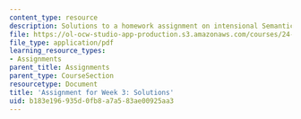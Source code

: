 ```yaml
---
content_type: resource
description: Solutions to a homework assignment on intensional Semantics.
file: https://ol-ocw-studio-app-production.s3.amazonaws.com/courses/24-910-topics-in-linguistic-theory-propositional-attitudes-spring-2009/b183e196935d0fb8a7a583ae00925aa3_MIT24_910s09_sol_assn02.pdf
file_type: application/pdf
learning_resource_types:
- Assignments
parent_title: Assignments
parent_type: CourseSection
resourcetype: Document
title: 'Assignment for Week 3: Solutions'
uid: b183e196-935d-0fb8-a7a5-83ae00925aa3
---
```

